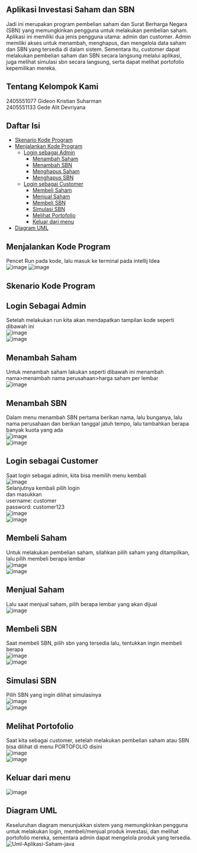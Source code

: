 ## Aplikasi Investasi Saham dan SBN ##
Jadi ini merupakan program pembelian saham dan Surat Berharga Negara (SBN) yang memungkinkan pengguna untuk melakukan pembelian saham. Aplikasi ini memiliki dua jenis pengguna utama: admin dan customer.
Admin memiliki akses untuk menambah, menghapus, dan mengelola data saham dan SBN yang tersedia di dalam sistem. Sementara itu, customer dapat melakukan pembelian saham dan SBN secara langsung melalui aplikasi, juga melihat simulasi sbn secara langsung, serta dapat melihat portofolio kepemilikan mereka.  
## Tentang Kelompok Kami ##
2405551077 Gideon Kristian Suharman  
2405551133 Gede Alit Devriyana  
## Daftar Isi
- [Skenario Kode Program](#skenario-kode-program)
- [Menjalankan Kode Program](#menjalankan-kode-program)
  - [Login sebagai Admin](#login-sebagai-admin)
    - [Menambah Saham](#menambah-saham)
    - [Menambah SBN](#menambah-sbn)
    - [Menghapus Saham](#menghapus-saham)
    - [Menghapus SBN](#menghapus-sbn)
  - [Login sebagai Customer](#login-sebagai-customer)
    - [Membeli Saham](#membeli-saham)
    - [Menjual Saham](#menjual-saham)
    - [Membeli SBN](#membeli-sbn)
    - [Simulasi SBN](#simulasi-sbn)
    - [Melihat Portofolio](#melihat-portofolio)
    - [Keluar dari menu](#keluar-dari-menu)
- [Diagram UML](#diagram-uml)
  
## Menjalankan Kode Program
Pencet Run pada kode, lalu masuk ke terminal pada intellij Idea  
![image](https://github.com/user-attachments/assets/ab13c134-4789-4ac5-93e2-097616de113f)
![image](https://github.com/user-attachments/assets/8aa5dc3b-a766-4e3a-a69c-a89a3a06e7b5)

## Skenario Kode Program
## Login Sebagai Admin
Setelah melakukan run kita akan mendapatkan tampilan kode seperti dibawah ini  
![image](https://github.com/user-attachments/assets/aa93ba74-8f3d-4ada-a617-509319c40093)  
![image](https://github.com/user-attachments/assets/94921b91-ca82-4f31-9d88-20221ac1227b)

## Menambah Saham
Untuk menambah saham lakukan seperti dibawah ini menambah nama>menambah nama perusahaan>harga saham per lembar  
![image](https://github.com/user-attachments/assets/abdfd1d0-3b55-417d-a22c-678a38b9e810)

## Menambah SBN
Dalam menu menambah SBN pertama berikan nama, lalu bunganya, lalu nama perusahaan dan berikan tanggal jatuh tempo, lalu tambahkan berapa banyak kuota yang ada   
![image](https://github.com/user-attachments/assets/e9536657-b7b7-44f8-8978-d5d872132187)  
![image](https://github.com/user-attachments/assets/d1f116ca-bcdc-48dc-8263-5ee16ded1660)

## Login sebagai Customer
Saat login sebagai admin, kita bisa memilih menu kembali  
![image](https://github.com/user-attachments/assets/0a87e5de-e18e-4918-bb05-c82276542167)  
Selanjutnya kembali pilih login  
dan masukkan  
username: customer   
password: customer123  
![image](https://github.com/user-attachments/assets/71bd2f32-51c9-4719-a21b-79c05d610e67)  
![image](https://github.com/user-attachments/assets/e8935ad3-c983-4590-aa1f-4033e8c290f4)

## Membeli Saham
Untuk melakukan pembelian saham, silahkan pilih saham yang ditampilkan, lalu pilih membeli berapa lembar    
![image](https://github.com/user-attachments/assets/7f8bab76-2a41-4f0c-b209-ad94c3445c7b)  
![image](https://github.com/user-attachments/assets/03af88b5-bc21-4d32-9e38-1fd99c83004b)

## Menjual Saham
Lalu saat menjual saham, pilih berapa lembar yang akan dijual  
![image](https://github.com/user-attachments/assets/c9ab9312-e2df-4669-9cd3-c17a8e1a7687)

## Membeli SBN
Saat membeli SBN, pilih sbn yang tersedia lalu, tentukkan ingin membeli berapa  
![image](https://github.com/user-attachments/assets/dc00f1e0-4078-4e6e-8f5b-137deb802d7c)  
![image](https://github.com/user-attachments/assets/78164dc6-3cd7-49a1-a820-862438231da2)

## Simulasi SBN
Pilih SBN yang ingin dilihat simulasinya  
![image](https://github.com/user-attachments/assets/c58c98bd-6142-4b22-99f1-28d39bb63286)  
![image](https://github.com/user-attachments/assets/e9217419-6ed8-4bc6-ba1a-838835fea8c2)

## Melihat Portofolio
Saat kita sebagai customer, setelah melakukan pembelian saham atau SBN bisa dilihat di menu PORTOFOLIO disini  
![image](https://github.com/user-attachments/assets/d1f515ba-b65c-407e-8aba-342031ffe99f)  
![image](https://github.com/user-attachments/assets/bc5c79b1-bac9-415c-915e-1314265c035e)

## Keluar dari menu
![image](https://github.com/user-attachments/assets/827077c3-266b-46eb-8786-361234dffb4d)


## Diagram UML
Keseluruhan diagram menunjukkan sistem yang memungkinkan pengguna untuk melakukan login, membeli/menjual produk investasi, dan melihat portofolio mereka, sementara admin dapat mengelola produk yang tersedia.
![Uml-Aplikasi-Saham-java](https://github.com/user-attachments/assets/29ae1bfb-2640-4532-a844-909f7e31ad4d)
